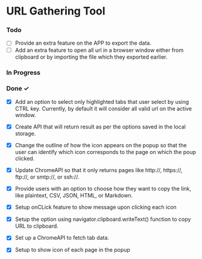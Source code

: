 

# URL Gathering Tool

 

### Todo

- [ ] Provide an extra feature on the APP to export the data.  
- [ ] Add an extra feature to open all url in a browser window either from clipboard or by importing the file which they exported earlier.  

### In Progress


### Done ✓

- [x] Add an option to select only highlighted tabs that user select by using CTRL key. Currently, by default it will consider all valid url on the active window.  
- [x] Create API that will return result as per the options saved in the local storage.  
- [x] Change the outline of how the icon appears on the popup so that the user can identify which icon corresponds to the page on which the poup clicked.  
- [x] Update ChromeAPI so that it only returns pages like http://, https://, ftp://, or smtp://, or ssh://.  
- [x] Provide users with an option to choose how they want to copy the link, like plaintext, CSV, JSON, HTML, or Markdown.  
- [x] Setup onCLick feature to show message upon clicking each icon  
- [x] Setup the option using navigator.clipboard.writeText() function to copy URL to clipboard.  
- [x] Set up a ChromeAPI to fetch tab data.  
- [x] Setup to show icon of each page in the popup  


